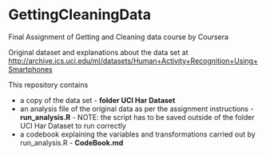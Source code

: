 # GettingCleaningData
Final Assignment of Getting and Cleaning data course by Coursera


Original dataset and explanations about the data set at http://archive.ics.uci.edu/ml/datasets/Human+Activity+Recognition+Using+Smartphones 

This repository contains 
- a copy of the data set - **folder UCI Har Dataset**
- an analysis file of the original data as per the assignment instructions - **run_analysis.R** - NOTE: the script has to be saved outside of the folder UCI Har Dataset to run correctly
- a codebook explaining the variables and transformations carried out by run_analysis.R - **CodeBook.md**
